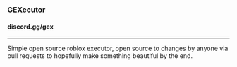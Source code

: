 ### GEXecutor
#### discord.gg/gex
---
Simple open source roblox executor, open source to changes by anyone via pull requests to hopefully make something beautiful by the end.
